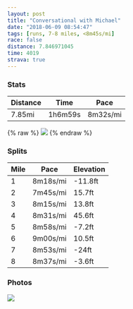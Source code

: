 ```yaml
---
layout: post
title: "Conversational with Michael"
date: "2018-06-09 08:54:47"
tags: [runs, 7-8 miles, <8m45s/mi]
race: false
distance: 7.846971045
time: 4019
strava: true
---
```


### Stats

| Distance | Time | Pace |
|----------|------|------|
|7.85mi|1h6m59s|8m32s/mi|

{% raw %}
<img src='https://maps.googleapis.com/maps/api/staticmap?maptype=roadmap&path=enc:mxrwFzkqbMz@qC_FmDHmEi`@eX}BEio@ce@{MuFoLuKyLkEgD}EqLgFqNqMeBt@_B~JyBmBgDdEmBxLmErJm@fHmTbCyFoB{B}FsKwLsDwAcGjAgG{I}NiDoPuMgCeEu@yNyZaTeKwAoGhBcPeNgLXCxCdDtH^zUpL|IbDtFpHlArF~MnF`ChJoAlL`MdHR~TnZdNZnDhIhMhGvL`P&key=AIzaSyC1MId7bFpkLXNAaYhBSTb8jLyiSqzbDtM&size=800x800&markers=color:yellow|label:S|40.73367,-73.98606&markers=color:green|label:F|40.769729999999996,-73.97969999999997'>
{% endraw %}

### Splits

| Mile | Pace | Elevation |
|------|------|-----------|
|1|8m18s/mi|-11.8ft|
|2|7m45s/mi|15.7ft|
|3|8m15s/mi|13.8ft|
|4|8m31s/mi|45.6ft|
|5|8m58s/mi|-7.2ft|
|6|9m00s/mi|10.5ft|
|7|8m53s/mi|-24ft|
|8|8m37s/mi|-3.6ft|

### Photos
<img src='https://dgtzuqphqg23d.cloudfront.net/5LxLnmIXJdQPfHR76KrMnckqU1tPq9FWt_pcNN7fhgk-577x768.jpg'>
